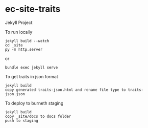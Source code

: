 # ec-site-traits

Jekyll Project

To run locally
```
jekyll build --watch
cd _site
py -m http.server
```
or 
```
bundle exec jekyll serve
```

To get traits in json format
```
jekyll build
copy generated traits-json.html and rename file type to traits-json.json
```

To deploy to burneth staging
```
jekyll build
copy _site/docs to docs folder
push to staging
```
